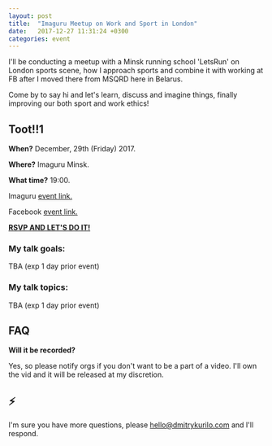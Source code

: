 ```yaml
---
layout: post
title:  "Imaguru Meetup on Work and Sport in London"
date:   2017-12-27 11:31:24 +0300
categories: event
---
```


I'll be conducting a meetup with a Minsk running school 'LetsRun' on London sports scene, how I approach sports and combine it with working at FB after I moved there from MSQRD here in Belarus.

Come by to say hi and let's learn, discuss and imagine things, finally improving our both sport and work ethics!

## Toot!!1

__When?__ December, 29th (Friday) 2017.

__Where?__ Imaguru Minsk.

__What time?__ 19:00.

Imaguru [event link.](https://imaguru.by/event/lektorij-s-razrabotchikom-msqrd-dimoj-kurilo/)

Facebook [event link.](https://www.facebook.com/events/201272907098664/)

[__RSVP AND LET'S DO IT!__](https://docs.google.com/forms/d/e/1FAIpQLScmFCa5qKZHVLZkj2HJCba4gVVvWzmyxtc8POpgRX9ASJxaSQ/viewform)

### My talk goals:

TBA (exp 1 day prior event)

### My talk topics:

TBA (exp 1 day prior event)

## FAQ

__Will it be recorded?__

Yes, so please notify orgs if you don't want to be a part of a video. I'll own the vid and it will be released at my discretion.

## ⚡️

I'm sure you have more questions, please hello@dmitrykurilo.com and I'll respond.
